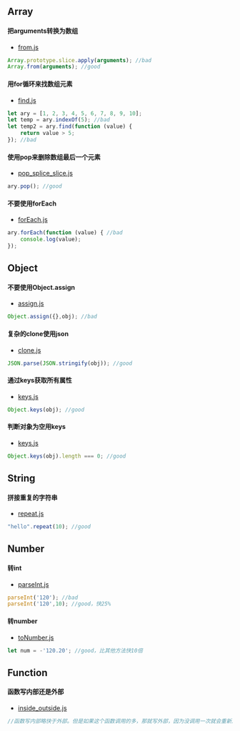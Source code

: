 ## Array
#### 把arguments转换为数组
- [from.js](./array/from.js)
``` javascript
Array.prototype.slice.apply(arguments); //bad
Array.from(arguments); //good
```
#### 用for循环来找数组元素
- [find.js](./array/find.js)
``` javascript
let ary = [1, 2, 3, 4, 5, 6, 7, 8, 9, 10];
let temp = ary.indexOf(5); //bad
let temp2 = ary.find(function (value) { 
    return value > 5;
}); //bad
```
#### 使用pop来删除数组最后一个元素
- [pop_splice_slice.js](./array/pop_splice_slice.js)
``` javascript
ary.pop(); //good
```
#### 不要使用forEach
- [forEach.js](./array/forEach.js)
``` javascript
ary.forEach(function (value) { //bad
    console.log(value);
});
```
## Object
#### 不要使用Object.assign
- [assign.js](./object/assign.js)
``` javascript
Object.assign({},obj); //bad 
```
#### 复杂的clone使用json
- [clone.js](./object/clone.js)
``` javascript
JSON.parse(JSON.stringify(obj)); //good
```
#### 通过keys获取所有属性
- [keys.js](./object/keys.js)
``` javascript
Object.keys(obj); //good
```
#### 判断对象为空用keys
- [keys.js](./object/keys.js)
``` javascript
Object.keys(obj).length === 0; //good
```

## String
#### 拼接重复的字符串
- [repeat.js](./string/repeat.js)
``` javascript
"hello".repeat(10); //good
```
## Number
#### 转int
- [parseInt.js](./number/parseInt.js)
``` javascript
parseInt('120'); //bad
parseInt('120',10); //good，快25%
```
#### 转number
- [toNumber.js](./number/toNumber.js)
``` javascript
let num = -'120.20'; //good，比其他方法快10倍
```

## Function
#### 函数写内部还是外部
- [inside_outside.js](./function/inside_outside.js)
``` javascript
//函数写内部略快于外部。但是如果这个函数调用的多，那就写外部，因为没调用一次就会重新声明一遍。
```

